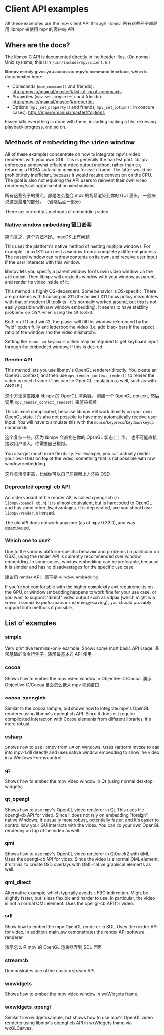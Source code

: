 # Client API examples

All these examples use the mpv client API through libmpv.
所有这些例子都是用 libmpv 来使用 mpv 的客户端 API

## Where are the docs?

The libmpv C API is documented directly in the header files. (On normal Unix
systems, this is in `/usr/include/mpv/client.h`.)

libmpv merely gives you access to mpv's command interface, which is documented
here:
* Commands (`mpv_command()` and friends): http://mpv.io/manual/master/#list-of-input-commands
* Properties (`mpv_set_property()` and friends): http://mpv.io/manual/master/#properties
* Options (`mpv_set_property()` and friends, `mpv_set_option()` in obscure cases): http://mpv.io/manual/master/#options

Essentially everything is done with them, including loading a file, retrieving
playback progress, and so on.

## Methods of embedding the video window

All of these examples concentrate on how to integrate mpv's video renderers
with your own GUI. This is generally the hardest part. libmpv enforces a
somewhat efficient video output method, rather than e.g. returning a RGBA
surface in memory for each frame. The latter would be prohibitively inefficient,
because it would require conversion on the CPU. The goal is also not requiring
the API users to reinvent their own video rendering/scaling/presentation
mechanisms.

所有这些例子的重点，都是怎么整合 mpv 的视频渲染到你的 GUI 里头，
一般来说这是最难的部分。
（省略后面一部分）

There are currently 2 methods of embedding video.

### Native window embedding 窗口嵌套
简而言之，这个方法不好。macOS 上有问题

This uses the platform's native method of nesting multiple windows. For example,
Linux/X11 can nest a window from a completely different process. The nested
window can redraw contents on its own, and receive user input if the user
interacts with this window.

libmpv lets you specify a parent window for its own video window via the `wid`
option. Then libmpv will create its window with your window as parent, and
render its video inside of it.

This method is highly OS-dependent. Some behavior is OS-specific. There are
problems with focusing on X11 (the ancient X11 focus policy mismatches with
that of modern UI toolkits - it's normally worked around, but this is not
easily possible with raw window embedding). It seems to have stability problems
on OSX when using the Qt toolkit.

Both on X11 and win32, the player will fill the window referenced by the "wid"
option fully and letterbox the video (i.e. add black bars if the aspect ratio of
the window and the video mismatch).

Setting the `input-vo-keyboard` option may be required to get keyboard input
through the embedded window, if this is desired.

### Render API

This method lets you use libmpv's OpenGL renderer directly. You create an
OpenGL context, and then use `mpv_render_context_render()` to render the video
on each frame. (This can be OpenGL emulation as well, such as with ANGLE.)

这个方法是直接用 libmpv 的 OpenGL  渲染器。
创建一个 OpenGL context, 然后调用 `mpv_render_context_render()` 来渲染视频

This is more complicated, because libmpv will work directly on your own OpenGL
state. It's also not possible to have mpv automatically receive user input.
You will have to simulate this with the `mouse`/`keypress`/`keydown`/`keyup`
commands.

这个复杂一些，因为 libmpv 会直接在你的  OpenGL 状态上工作。
也不可能直接接收用户输入，你需要自己模拟。

You also get much more flexibility. For example, you can actually render your
own OSD on top of the video, something that is not possible with raw window
embedding.

这样灵活度更高，比如你可以自己在视频上方渲染 OSD

### Deprecated opengl-cb API

An older variant of the render API is called opengl-cb (in `libmpv/opengl_cb.h`).
It is almost equivalent, but is hardcoded to OpenGL and has some other
disadvantages. It is deprecated, and you should use `libmpv/render.h` instead.

The old API does not work anymore (as of mpv 0.33.0), and was deactivated.

### Which one to use?

Due to the various platform-specific behavior and problems (in particular on
OSX), using the render API is currently recommended over window embedding. In
some cases, window embedding can be preferable, because it is simpler and has
no disadvantages for the specific use case.

建议用 render API，而不是 window embedding   

If you're not comfortable with the higher complexity and requirements on the
GPU, or window embedding happens to work fine for your use case, or you want
to support "direct" video output such as vdpau (which might win when it comes
to performance and energy-saving), you should probably support both methods
if possible.

## List of examples

### simple

Very primitive terminal-only example. Shows some most basic API usage.
非常基础的命令行例子，演示最基本的 API 使用

### cocoa

Shows how to embed the mpv video window in Objective-C/Cocoa.
演示 Objective-C/Cocoa 里面怎么嵌入 mpv 视频窗口

### cocoa-openglcb

Similar to the cocoa sample, but shows how to integrate mpv's OpenGL renderer
using libmpv's opengl-cb API. Since it does not require complicated interaction
with Cocoa elements from different libraries, it's more robust.

### csharp

Shows how to use libmpv from C# on Windows. Uses Platform Invoke to call into
mpv-1.dll directly and uses native window embedding to show the video in a
Windows Forms control.

### qt

Shows how to embed the mpv video window in Qt (using normal desktop widgets).

### qt_opengl

Shows how to use mpv's OpenGL video renderer in Qt. This uses the opengl-cb API
for video. Since it does not rely on embedding "foreign" native Windows, it's
usually more robust, potentially faster, and it's easier to control how your
GUI interacts with the video. You can do your own OpenGL rendering on top of
the video as well.

### qml

Shows how to use mpv's OpenGL video renderer in QtQuick2 with QML. Uses the
opengl-cb API for video. Since the video is a normal QML element, it's trivial
to create OSD overlays with QML-native graphical elements as well.

### qml_direct

Alternative example, which typically avoids a FBO indirection. Might be
slightly faster, but is less flexible and harder to use. In particular, the
video is not a normal QML element. Uses the opengl-cb API for video.

### sdl

Show how to embed the mpv OpenGL renderer in SDL. Uses the render API for video.
In addition, main_sw demonstrates the render API software renderer.

演示怎么把 mpv 的 OpenGL 渲染器弄到 SDL 里面

### streamcb

Demonstrates use of the custom stream API.

### wxwidgets

Shows how to embed the mpv video window in wxWidgets frame.

### wxwidgets_opengl

Similar to wxwidgets sample, but shows how to use mpv's OpenGL video renderer
using libmpv's opengl-cb API in wxWidgets frame via wxGLCanvas.
